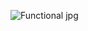 ![Functional jpg](https://github.com/Mischa79/URL_Shortener/assets/108086501/01f1529b-0a29-4c2e-9266-33749f640de0)
